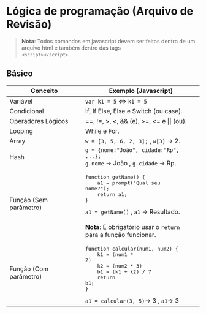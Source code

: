 # Lógica de programação (Arquivo de Revisão)

> **Nota**: Todos comandos em javascript devem ser feitos dentro de um arquivo html e também dentro das tags <br> `<script></script>`.

## Básico

Conceito | Exemplo (Javascript)
-------- | -----------
Variável | `var k1 = 5` <=> `k1 = 5`
Condicional | If, If Else, Else e Switch (ou case).
Operadores Lógicos | ==, !=, >, <, && (e), >=, <= e &#124;&#124; (ou).
Looping | While e For.
Array | `w = [3, 5, 6, 2, 3];` , `w[3]` -> 2.
Hash | `g = {nome:"João", cidade:"Rp", ...};`<br>`g.nome` -> João  ,  `g.cidade` -> Rp.
Função (Sem parâmetro) | <pre>function getName() {<br>&nbsp;&nbsp;&nbsp;&nbsp;a1 = prompt("Qual seu nome?");<br>&nbsp;&nbsp;&nbsp;&nbsp;return a1;<br>}</pre>`a1 = getName()` , `a1` -> Resultado. <br><br> **Nota**: É obrigatório usar o `return` <br> para a função funcionar.
Função (Com parâmetro) | <pre>function calcular(num1, num2) {<br>&nbsp;&nbsp;&nbsp;&nbsp;k1 = (num1 * 2)<br>&nbsp;&nbsp;&nbsp;&nbsp;k2 = (num2 * 3)<br>&nbsp;&nbsp;&nbsp;&nbsp;b1 = (k1 + k2) / 7<br>&nbsp;&nbsp;&nbsp;&nbsp;return b1;<br>}</pre> `a1 = calcular(3, 5)`-> 3 , `a1`-> 3 

##
